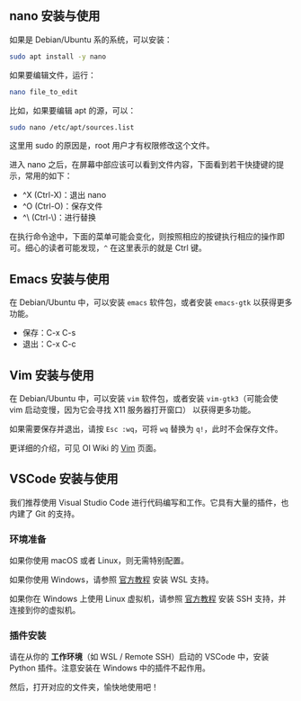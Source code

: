 ## nano 安装与使用

如果是 Debian/Ubuntu 系的系统，可以安装：

```bash
sudo apt install -y nano
```

如果要编辑文件，运行：

```bash
nano file_to_edit
```

比如，如果要编辑 apt 的源，可以：

```bash
sudo nano /etc/apt/sources.list
```

这里用 sudo 的原因是，root 用户才有权限修改这个文件。

进入 nano 之后，在屏幕中部应该可以看到文件内容，下面看到若干快捷键的提示，常用的如下：

- ^X (Ctrl-X)：退出 nano
- ^O (Ctrl-O)：保存文件
- ^\\ (Ctrl-\\)：进行替换

在执行命令途中，下面的菜单可能会变化，则按照相应的按键执行相应的操作即可。细心的读者可能发现，`^` 在这里表示的就是 Ctrl 键。

## Emacs 安装与使用

在 Debian/Ubuntu 中，可以安装 `emacs` 软件包，或者安装 `emacs-gtk` 以获得更多功能。

- 保存：C-x C-s
- 退出：C-x C-c

## Vim 安装与使用

在 Debian/Ubuntu 中，可以安装 `vim` 软件包，或者安装 `vim-gtk3`（可能会使 vim 启动变慢，因为它会寻找 X11 服务器打开窗口） 以获得更多功能。

如果需要保存并退出，请按 `Esc :wq`，可将 `wq` 替换为 `q!`，此时不会保存文件。

更详细的介绍，可见 OI Wiki 的 [Vim](https://oi-wiki.org/tools/editor/vim/) 页面。

## VSCode 安装与使用

我们推荐使用 Visual Studio Code 进行代码编写和工作。它具有大量的插件，也内建了 Git 的支持。

### 环境准备

如果你使用 macOS 或者 Linux，则无需特别配置。

如果你使用 Windows，请参照 [官方教程](https://code.visualstudio.com/docs/remote/wsl-tutorial) 安装 WSL 支持。

如果你在 Windows 上使用 Linux 虚拟机，请参照 [官方教程](https://code.visualstudio.com/docs/remote/ssh-tutorial) 安装 SSH 支持，并连接到你的虚拟机。

### 插件安装

请在从你的 **工作环境**（如 WSL / Remote SSH）启动的 VSCode 中，安装 Python 插件。注意安装在 Windows 中的插件不起作用。

然后，打开对应的文件夹，愉快地使用吧！
